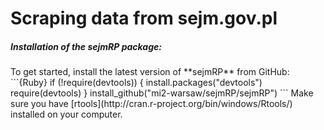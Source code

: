 Scraping data from sejm.gov.pl
==============================

<h5> Installation of the sejmRP package: </h5>
To get started, install the latest version of **sejmRP** from GitHub:
```{Ruby}
if (!require(devtools)) {
    install.packages("devtools")
    require(devtools)
}
install_github("mi2-warsaw/sejmRP/sejmRP")
```
Make sure you have [rtools](http://cran.r-project.org/bin/windows/Rtools/) installed on your computer.
